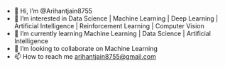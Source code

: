 - 👋 Hi, I’m @Arihantjain8755
- 👀 I’m interested in Data Science | Machine Learning | Deep Learning | Artificial Intelligence | Reinforcement Learning | Computer Vision
- 🌱 I’m currently learning Machine Learning | Data Science | Artificial Intelligence
- 💞️ I’m looking to collaborate on Machine Learning
- 📫 How to reach me arihantjain8755@gmail.com 

<!---
Arihantjain8755/Arihantjain8755 is a ✨ special ✨ repository because its `README.md` (this file) appears on your GitHub profile.
You can click the Preview link to take a look at your changes.
--->
